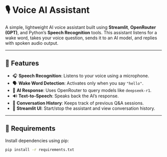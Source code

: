 # 🎙️ Voice AI Assistant

A simple, lightweight AI voice assistant built using **Streamlit**, **OpenRouter (GPT)**, and Python’s **Speech Recognition** tools. This assistant listens for a wake word, takes your voice question, sends it to an AI model, and replies with spoken audio output.

---

## 🚀 Features

- 🎧 **Speech Recognition**: Listens to your voice using a microphone.
- 🗣️ **Wake Word Detection**: Activates only when you say `"hello"`.
- 🤖 **AI Response**: Uses OpenRouter to query models like `deepseek-r1`.
- 🔊 **Text-to-Speech**: Speaks back the AI’s response.
- 💬 **Conversation History**: Keeps track of previous Q&A sessions.
- 🧠 **Streamlit UI**: Start/stop the assistant and view conversation history.

---

## 🧩 Requirements

Install dependencies using pip:

```bash
pip install -r requirements.txt
